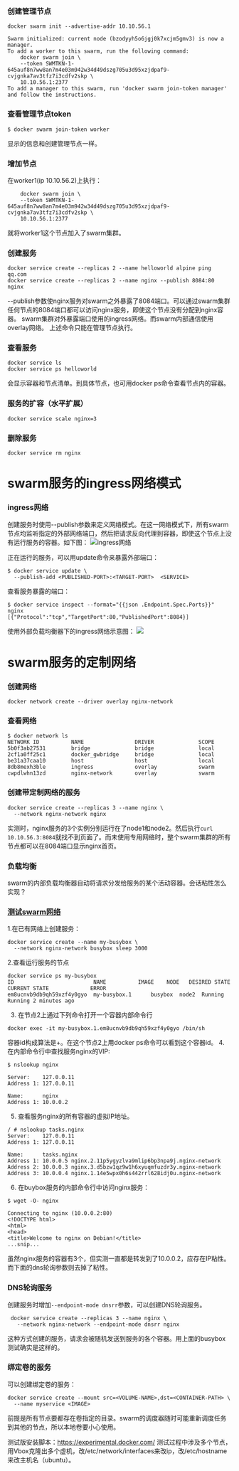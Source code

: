 ### 创建管理节点
```
docker swarm init --advertise-addr 10.10.56.1

Swarm initialized: current node (bzodyyh5o6jgj0k7xcjm5gmv3) is now a manager.
To add a worker to this swarm, run the following command:
    docker swarm join \
    --token SWMTKN-1-645auf8n7ww8an7m4e03m942w34d49dszg705u3d95xzjdpaf9-cvjgnka7av3tfz7i3cdfv2skp \
    10.10.56.1:2377
To add a manager to this swarm, run 'docker swarm join-token manager' and follow the instructions.
```
### 查看管理节点token
```
$ docker swarm join-token worker
```
显示的信息和创建管理节点一样。

### 增加节点
在worker1(ip 10.10.56.2)上执行：
```
    docker swarm join \
    --token SWMTKN-1-645auf8n7ww8an7m4e03m942w34d49dszg705u3d95xzjdpaf9-cvjgnka7av3tfz7i3cdfv2skp \
    10.10.56.1:2377
```
就将worker1这个节点加入了swarm集群。
### 创建服务
```
docker service create --replicas 2 --name helloworld alpine ping qq.com
docker service create --replicas 2 --name nginx --publish 8084:80 nginx
```
--publish参数使nginx服务对swarm之外暴露了8084端口。可以通过swarm集群任何节点的8084端口都可以访问nginx服务，即使这个节点没有分配到nginx容器。
swarm集群对外暴露端口使用的ingress网络。而swarm内部通信使用overlay网络。
上述命令只能在管理节点执行。
### 查看服务
```
docker service ls
docker service ps helloworld
```
会显示容器和节点清单。到具体节点，也可用docker ps命令查看节点内的容器。
### 服务的扩容（水平扩展）
```
docker service scale nginx=3
```
### 删除服务
```
docker service rm nginx
```
# swarm服务的ingress网络模式
### ingress网络
创建服务时使用--publish参数来定义网络模式。在这一网络模式下，所有swarm节点均监听指定的外部网络端口，然后把请求反向代理到容器，即使这个节点上没有运行服务的容器。如下图：
![ingress网络](https://github.com/docker/docker/raw/master/docs/swarm/images/ingress-routing-mesh.png)

正在运行的服务，可以用update命令来暴露外部端口：
```
$ docker service update \
  --publish-add <PUBLISHED-PORT>:<TARGET-PORT>  <SERVICE>
```
查看服务暴露的端口：
```
$ docker service inspect --format="{{json .Endpoint.Spec.Ports}}" nginx
[{"Protocol":"tcp","TargetPort":80,"PublishedPort":8084}]
```
使用外部负载均衡器下的ingress网络示意图：
![](https://github.com/docker/docker/blob/master/docs/swarm/images/ingress-lb.png)

# swarm服务的定制网络

### 创建网络
```
docker network create --driver overlay nginx-network
```
### 查看网络
```
$ docker network ls
NETWORK ID          NAME                DRIVER              SCOPE
5b0f3ab27531        bridge              bridge              local
2cf1a0ff25c1        docker_gwbridge     bridge              local
be31a37caa10        host                host                local
8db8mexh3ble        ingress             overlay             swarm
cwpdlwhn13zd        nginx-network       overlay             swarm
```
### 创建带定制网络的服务
```
docker service create --replicas 3 --name nginx \
  --network nginx-network nginx
```
实测时，nginx服务的3个实例分别运行在了node1和node2。然后执行```curl 10.10.56.3:8084```就找不到页面了。而未使用专用网络时，整个swarm集群的所有节点都可以在8084端口显示nginx首页。

### 负载均衡
swarm的内部负载均衡器自动将请求分发给服务的某个活动容器。会话粘性怎么实现？

### [测试swarm网络](https://github.com/docker/docker/blob/master/docs/swarm/networking.md)
1.在已有网络上创建服务：
```
docker service create --name my-busybox \
  --network nginx-network busybox sleep 3000
```
2.查看运行服务的节点
```
docker service ps my-busybox
ID                         NAME          IMAGE    NODE   DESIRED STATE  CURRENT STATE             ERROR
em8ucnvb9db9qh59xzf4y0gyo  my-busybox.1      busybox  node2  Running        Running 2 minutes ago
```
3. 在节点2上通过下列命令打开一个容器内部命令行
```
docker exec -it my-busybox.1.em8ucnvb9db9qh59xzf4y0gyo /bin/sh
```
容器id构成算法是<TASK-NAME>+<ID>。在这个节点2上用docker ps命令可以看到这个容器id。
4. 在内部命令行中查找服务nginx的VIP:
```
$ nslookup nginx

Server:    127.0.0.11
Address 1: 127.0.0.11

Name:      nginx
Address 1: 10.0.0.2
```
5. 查看服务nginx的所有容器的虚拟IP地址。
```
/ # nslookup tasks.nginx
Server:    127.0.0.11
Address 1: 127.0.0.11

Name:      tasks.nginx
Address 1: 10.0.0.5 nginx.2.11p5ygyzlva9mlip6bp3npa9j.nginx-network
Address 2: 10.0.0.3 nginx.3.d5bzw1qz9w1h6xyuqmfuzdr3y.nginx-network
Address 3: 10.0.0.4 nginx.1.14e5wpx0h6s442rrl628idj0u.nginx-network
```
6. 在buybox服务的内部命令行中访问nginx服务：
```
$ wget -O- nginx

Connecting to nginx (10.0.0.2:80)
<!DOCTYPE html>
<html>
<head>
<title>Welcome to nginx on Debian!</title>
...snip...
```
虽然nginx服务的容器有3个，但实测一直都是转发到了10.0.0.2，应存在IP粘性。而下面的dns轮询参数则去掉了粘性。

### DNS轮询服务
创建服务时增加```--endpoint-mode dnsrr```参数，可以创建DNS轮询服务。
```
 docker service create --replicas 3 --name nginx \
   --network nginx-network --endpoint-mode dnsrr nginx
```
这种方式创建的服务，请求会被随机发送到服务的各个容器。用上面的busybox测试确实是这样的。

### 绑定卷的服务
可以创建绑定卷的服务：
```
docker service create --mount src=<VOLUME-NAME>,dst=<CONTAINER-PATH> \
  --name myservice <IMAGE>
```
前提是所有节点要都存在卷指定的目录。swarm的调度器随时可能重新调度任务到其他的节点，所以本地卷要小心使用。

测试版安装脚本：https://experimental.docker.com/
测试过程中涉及多个节点，用Vbox克隆出多个虚机，改/etc/network/interfaces来改ip，改/etc/hostname来改主机名（ubuntu）。